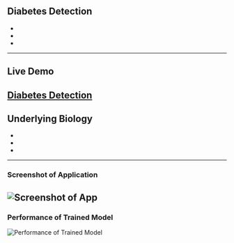 ## Diabetes Detection
-
-
-
---
## Live Demo
[Diabetes Detection](https://reliance-fyp.github.io/Diabetes-Detection/)
---

## Underlying Biology
-
-
-
---
### Screenshot of Application
![Screenshot of App](https://raw.githubusercontent.com/Reliance-FYP/Diabetes-Detection/main/Diabetes%20Detection%20App.png)
---

### Performance of Trained Model
![Performance of Trained Model](https://raw.githubusercontent.com/Reliance-FYP/Diabetes-Detection/main/Performance%20diabetes.png)
